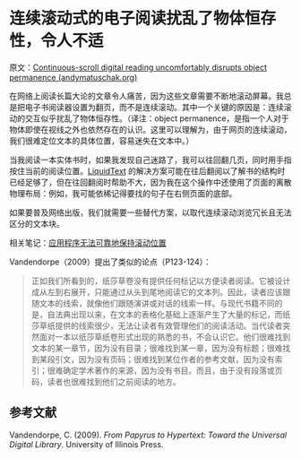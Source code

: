 # 连续滚动式的电子阅读扰乱了物体恒存性，令人不适

原文：[Continuous-scroll digital reading uncomfortably disrupts object permanence (andymatuschak.org)](https://notes.andymatuschak.org/z6cxCDMXRWBritiSgzs4cdKd737H5U9XLBaFr)

在网络上阅读长篇大论的文章令人痛苦，因为这些文章需要不断地滚动屏幕。我总是把电子书阅读器设置为翻页，而不是连续滚动。其中一个关键的原因是：连续滚动的交互似乎扰乱了物体恒存性。（译注：object permanence，是指一个人对于物体即使在视线之外也依然存在的认识。这里可以理解为，由于网页的连续滚动，我们很难定位文本的具体位置，容易迷失在文本中。）

当我阅读一本实体书时，如果我发现自己迷路了，我可以往回翻几页，同时用手指按住当前的阅读位置。[LiquidText](https://notes.andymatuschak.org/z2fGXCnKwFV1jDmKsp15wkbV5WHSnLpy52Mq) 的解决方案可能在往后翻阅以了解书的结构时已经足够了，但在往回翻阅时帮助不大，因为我在这个操作中还使用了页面的离散物理布局：例如，我可能依稀记得要找的句子在右侧页面的底部。

如果要普及网络出版，我们就需要一些替代方案，以取代连续滚动浏览冗长且无法区分的文本块。

相关笔记：[应用程序无法可靠地保持滚动位置](https://notes.andymatuschak.org/z2aEsmuNMnFH15r8LstXK3SpX3uuHGoP4HLN)

Vandendorpe（2009）提出了类似的论点（P123-124）：

> 正如我们所看到的，纸莎草卷没有提供任何标记以方便读者阅读。它被设计成从左到右展开，只能通过从头到尾地阅读它的文本列。因此，读者应该跟随文本的线索，就像他们跟随演讲或对话的线索一样。与现代书籍不同的是，自法典出现以来，在文本的表格化基础上逐渐产生了大量的标记，而纸莎草纸提供的线索很少，无法让读者有效管理他们的阅读活动。当代读者突然面对一本以纸莎草纸卷形式出现的熟悉的书，不会认识它。他们很难找到文本的某一章节，因为没有目录；很难找到某一章，因为没有标题；很难找到某段引文，因为没有页码；很难找到某位作者的参考文献，因为没有索引；很难确定学术著作的来源，因为没有书目。而且，由于没有段落或页码，读者也很难找到他们之前阅读的地方。

## 参考文献

Vandendorpe, C. (2009). *From Papyrus to Hypertext: Toward the Universal Digital Library*. University of Illinois Press.